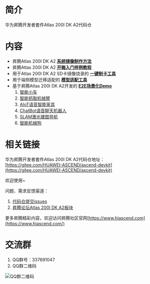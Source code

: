 # 简介
华为昇腾开发者套件Atlas 200I DK A2代码仓

# 内容
- 昇腾Atlas 200I DK A2 **[系统镜像制作方法](https://gitee.com/HUAWEI-ASCEND/ascend-devkit/tree/master/src/image-builder)**
- 昇腾Atlas 200I DK A2 **[开箱入门样例教程](https://gitee.com/HUAWEI-ASCEND/ascend-devkit/tree/master/src/notebook-tutorials)**
- 用于Atlas 200I DK A2 SD卡镜像烧录的 **[一键制卡工具](https://gitee.com/HUAWEI-ASCEND/ascend-devkit-imager)**
- 用于端侧模型迁移适配的 **[模型适配工具](https://gitee.com/HUAWEI-ASCEND/ascend-devkit-model-adapter)**
- 基于昇腾Atlas 200I DK A2开发的 **[E2E场景化Demo](https://gitee.com/HUAWEI-ASCEND/ascend-devkit/tree/master/src/E2E-Sample)**
    1. [智能小车](https://gitee.com/HUAWEI-ASCEND/ascend-devkit/tree/master/src/E2E-Sample/Car)
    2. [智能抓取机械臂](https://gitee.com/HUAWEI-ASCEND/ascend-devkit/tree/master/src/E2E-Sample/ros2_robot_arm)
    3. [AIoT语音智能家具](https://gitee.com/HUAWEI-ASCEND/ascend-devkit/tree/master/src/E2E-Sample/Voice)
    4. [ChatBot语音聊天机器人](https://gitee.com/HUAWEI-ASCEND/ascend-devkit/tree/master/src/E2E-Sample/ChatBot)
    5. [SLAM激光建图导航](https://gitee.com/HUAWEI-ASCEND/ascend-devkit/tree/master/src/SLAM)
    6. [智能机械狗](https://gitee.com/HUAWEI-ASCEND/ascend-devkit/tree/master/src/E2E-Sample/dogee)

# 相关链接
华为昇腾开发者套件Atlas 200I DK A2代码仓地址：[https://gitee.com/HUAWEI-ASCEND/ascend-devkit](https://gitee.com/HUAWEI-ASCEND/ascend-devkit)

欢迎使用~

问题、需求反馈渠道：
1. [代码仓提交issues](https://gitee.com/HUAWEI-ASCEND/ascend-devkit/issues)
2. [昇腾论坛Atlas 200I DK A2板块](https://www.hiascend.com/forum/forum-0105101391700280002-1.html)

更多昇腾精彩内容，欢迎访问昇腾社区官网[https://www.hiascend.com](https://www.hiascend.com/)

# 交流群

1. QQ群号：337691047
2. QQ群二维码

![QQ群二维码](https://foruda.gitee.com/images/1681009761430677381/ff1ac171_9317615.png "QQ群") 